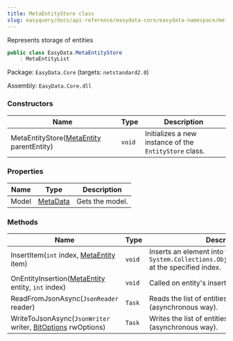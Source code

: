 ```yaml
---
title: MetaEntityStore class
slug: easyquery/docs/api-reference/easydata-core/easydata-namespace/metaentitystore-class
---
```



Represents storage of entities
```csharp
public class EasyData.MetaEntityStore
    : MetaEntityList

```
Package: `EasyData.Core` (targets: `netstandard2.0`)

Assembly: `EasyData.Core.dll`

### Constructors

| Name | Type | Description | 
| --- | --- | --- | 
| MetaEntityStore([MetaEntity](/api-reference/easydata-core/easydata-namespace/metaentity-class) parentEntity) | `void` | Initializes a new instance of the `EntityStore` class. | 


### Properties

| Name | Type | Description | 
| --- | --- | --- | 
| Model | [MetaData](/api-reference/easydata-core/easydata-namespace/metadata-class) | Gets the model. | 


### Methods

| Name | Type | Description | 
| --- | --- | --- | 
| InsertItem(`int` index, [MetaEntity](/api-reference/easydata-core/easydata-namespace/metaentity-class) item) | `void` | Inserts an element into the `System.Collections.ObjectModel.Collection'1` at the specified index. | 
| OnEntityInsertion([MetaEntity](/api-reference/easydata-core/easydata-namespace/metaentity-class) entity, `int` index) | `void` | Called on entity's insertion. | 
| ReadFromJsonAsync(`JsonReader` reader) | `Task` | Reads the list of entities from JSON (asynchronous way). | 
| WriteToJsonAsync(`JsonWriter` writer, [BitOptions](/api-reference/easydata-core/easydata-namespace/bitoptions-class) rwOptions) | `Task` | Writes the list of entities to JSON (asynchronous way). |
